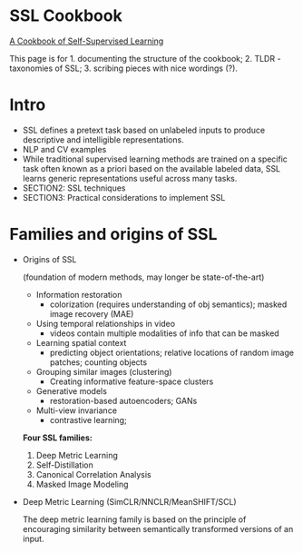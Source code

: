 # SSL Cookbook

[A Cookbook of Self-Supervised Learning](https://arxiv.org/abs/2304.12210)

This page is for 1. documenting the structure of the cookbook; 2. TLDR - taxonomies of SSL; 3. scribing pieces with nice wordings (?).

# Intro

- SSL defines a pretext task based on unlabeled inputs to produce descriptive and intelligible representations.
- NLP and CV examples
- While traditional supervised learning methods are trained on a specific task often known as a priori based on the available labeled data, SSL learns generic representations useful across many tasks.
- SECTION2: SSL techniques
- SECTION3: Practical considerations to implement SSL

# Families and origins of SSL

- Origins of SSL
    
    (foundation of modern methods, may longer be state-of-the-art)
    
    - Information restoration
        - colorization (requires understanding of obj semantics); masked image recovery (MAE)
    - Using temporal relationships in video
        - videos contain multiple modalities of info that can be masked
    - Learning spatial context
        - predicting object orientations; relative locations of random image patches; counting objects
    - Grouping similar images (clustering)
        - Creating informative feature-space clusters
    - Generative models
        - restoration-based autoencoders; GANs
    - Multi-view invariance
        - contrastive learning;
    
    **Four SSL families:**
    
    1. Deep Metric Learning
    2. Self-Distillation
    3. Canonical Correlation Analysis
    4. Masked Image Modeling
- Deep Metric Learning (SimCLR/NNCLR/MeanSHIFT/SCL)
    
    The deep metric learning family is based on the principle of encouraging similarity between semantically transformed versions of an input.